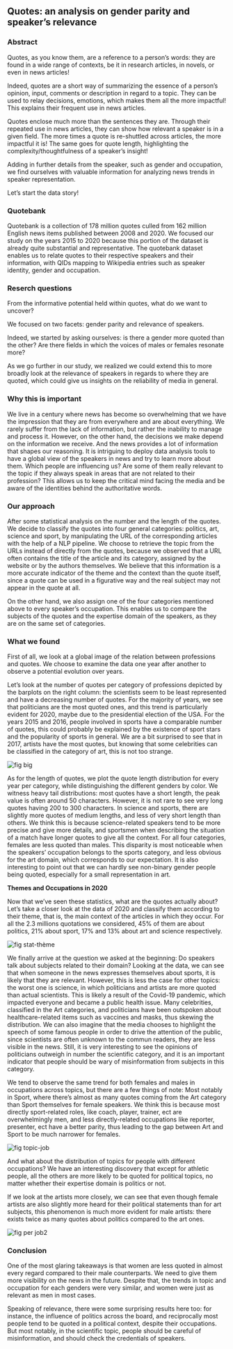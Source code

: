 ## Quotes: an analysis on gender parity and speaker’s relevance

### Abstract

Quotes, as you know them, are a reference to a person’s words: they are found in a wide range of contexts, be it in research articles, in novels, or even in news articles!

Indeed, quotes are a short way of summarizing the essence of a person’s opinion, input, comments or description in regard to a topic. They can be used to relay decisions, emotions, which makes them all the more impactful! This explains their frequent use in news articles.

Quotes enclose much more than the sentences they are. Through their repeated use in news articles, they can show how relevant a speaker is in a given field. The more times a quote is re-shuttled across articles, the more impactful it is! The same goes for quote length, highlighting the complexity/thoughtfulness of a speaker’s insight!

Adding in further details from the speaker, such as gender and occupation, we find ourselves with valuable information for analyzing news trends in speaker representation.

Let’s start the data story!

### Quotebank

Quotebank is a collection of 178 million quotes culled from 162 million English news items published between 2008 and 2020. We focused our study on the years 2015 to 2020 because this portion of the dataset is already quite substantial and representative. The quotebank dataset enables us to relate quotes to their respective speakers and their information, with QIDs mapping to Wikipedia entries such as speaker identity, gender and occupation.

### Reserch questions

From the informative potential held within quotes, what do we want to uncover?

We focused on two facets: gender parity and relevance of speakers. 

Indeed, we started by asking ourselves: is there a gender more quoted than the other? Are there fields in which the voices of males or females resonate more?

As we go further in our study, we realized we could extend this to more broadly look at the relevance of speakers in regards to where they are quoted, which could give us insights on the reliability of media in general.

### Why this is important

We live in a century where news has become so overwhelming that we have the impression that they are from everywhere and are about everything. We rarely suffer from the lack of information, but rather the inability to manage and process it. However, on the other hand, the decisions we make depend on the information we receive. And the news provides a lot of information that shapes our reasoning. It is intriguing to deploy data analysis tools to have a global view of the speakers in news and try to learn more about them. Which people are influencing us? Are some of them really relevant to the topic if they always speak in areas that are not related to their profession? This allows us to keep the critical mind facing the media and be aware of the identities behind the authoritative words.

### Our approach

After some statistical analysis on the number and the length of the quotes. We decide to classify the quotes into four general categories: politics, art, science and sport, by manipulating the URL of the corresponding articles with the help of a NLP pipeline. We choose to retrieve the topic from the URLs instead of directly from the quotes, because we observed that a URL often contains the title of the article and its category, assigned by the website or by the authors themselves. We believe that this information is a more accurate indicator of the theme and the context than the quote itself, since a quote can be used in a figurative way and the real subject may not appear in the quote at all.

On the other hand, we also assign one of the four categories mentioned above to every speaker’s occupation. This enables us to compare the subjects of the quotes and the expertise domain of the speakers, as they are on the same set of categories. 

### What we found

First of all, we look at a global image of the relation between professions and quotes. We choose to examine the data one year after another to observe a potential evolution over years.

Let’s look at the number of quotes per category of professions depicted by the barplots on the right column: the scientists seem to be least represented and have a decreasing number of quotes. For the majority of years, we see that politicians are the most quoted ones, and this trend is particularly evident for 2020, maybe due to the presidential election of the USA. For the years 2015 and 2016, people involved in sports have a comparable number of quotes, this could probably be explained by the existence of sport stars and the popularity of sports in general. We are a bit surprised to see that in 2017, artists have the most quotes, but knowing that some celebrities can be classified in the category of art, this is not too strange.

![fig big](https://user-images.githubusercontent.com/61227389/146612087-f5570d7f-d309-4ec9-ae07-b70f1fd20489.png)

As for the length of quotes, we plot the quote length distribution for every year per category, while distinguishing the different genders by color. We witness heavy tail distributions: most quotes have a short length, the peak value is often around 50 characters. However, it is not rare to see very long quotes having 200 to 300 characters. In science and sports, there are slightly more quotes of medium lengths, and less of very short length than others. We think this is because science-related speakers tend to be more precise and give more details, and sportsmen when describing the situation of a match have longer quotes to give all the context.
For all four categories, females are less quoted than males. This disparity is most noticeable when the speakers’ occupation belongs to the sports category, and less obvious for the art domain, which corresponds to our expectation. It is also interesting to point out that we can hardly see non-binary gender people being quoted, especially for a small representation in art.

**Themes and Occupations in 2020**

Now that we’ve seen these statistics, what are the quotes actually about? Let’s take a closer look at the data of 2020 and classify them according to their theme, that is, the main context of the articles in which they occur. For all the 2.3 millions quotations we considered, 45% of them are about politics, 21% about sport, 17% and 13% about art and science respectively.

![fig stat-thème](https://user-images.githubusercontent.com/61227389/146603894-7906ba75-0d4e-483e-a0e5-8e7b4266c5bb.png)

We finally arrive at the question we asked at the beginning: Do speakers talk about subjects related to their domain? Looking at the data, we can see that when someone in the news expresses themselves about sports, it is likely that they are relevant. However, this is less the case for other topics: the worst one is science, in which politicians and artists are more quoted than actual scientists. This is likely a result of the Covid-19 pandemic, which impacted everyone and became a public health issue. Many celebrities, classified in the Art categories, and politicians have been outspoken about healthcare-related items such as vaccines and masks, thus skewing the distribution. We can also imagine that the media chooses to highlight the speech of some famous people in order to drive the attention of the public, since scientists are often unknown to the commun readers, they are less visible in the news. Still, it is very interesting to see the opinions of politicians outweigh in number the scientific category, and it is an important indicator that people should be wary of misinformation from subjects in this category.

We tend to observe the same trend for both females and males in occupations across topics, but there are a few things of note: Most notably in Sport, where there’s almost as many quotes coming from the Art category than Sport themselves for female speakers. We think this is because most directly sport-related roles, like coach, player, trainer, ect are overwhelmingly men, and less directly-related occupations like reporter, presenter, ect have a better parity, thus leading to the gap between Art and Sport to be much narrower for females.

![fig topic-job](https://user-images.githubusercontent.com/61227389/146612245-7bf34827-03ee-4572-9f8b-87c0fcebdf46.png)

And what about the distribution of topics for people with different occupations? We have an interesting discovery that except for athletic people, all the others are more likely to be quoted for political topics, no matter whether their expertise domain is politics or not.

If we look at the artists more closely, we can see that even though female artists are also slightly more heard for their political statements than for art subjects, this phenomenon is much more evident for male artists: there exists twice as many quotes about politics compared to the art ones.

![fig per job2](https://user-images.githubusercontent.com/61227389/146612261-a6331365-8592-4e60-bb98-a9875ff3a19b.png)

### Conclusion

One of the most glaring takeaways is that women are less quoted in almost every regard compared to their male counterparts. We need to give them more visibility on the news in the future. Despite that, the trends in topic and occupation for each genders were very similar, and women were just as relevant as men in most cases.

Speaking of relevance, there were some surprising results here too: for instance, the influence of politics across the board, and reciprocally most people tend to be quoted in a political context, despite their occupations. But most notably, in the scientific topic, people should be careful of misinformation, and should check the credentials of speakers. 

